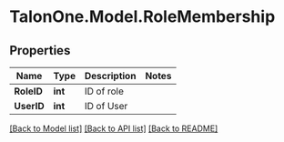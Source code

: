
# TalonOne.Model.RoleMembership

## Properties

Name | Type | Description | Notes
------------ | ------------- | ------------- | -------------
**RoleID** | **int** | ID of role | 
**UserID** | **int** | ID of User | 

[[Back to Model list]](../README.md#documentation-for-models)
[[Back to API list]](../README.md#documentation-for-api-endpoints)
[[Back to README]](../README.md)


